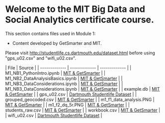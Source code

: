 # Welcome to the MIT Big Data and Social Analytics certificate course.

This section contains files used in Module 1: 
- Content developed by GetSmarter and MIT.

Please visit http://studentlife.cs.dartmouth.edu/dataset.html before using "gps_u02.csv" and "wifi_u02.csv".

| File  | Source |
| ------------- | ------------- | ------------- |
| M1_NB1_PythonIntro.ipynb | [MIT & GetSmarter](www.getsmarter.ac/courses/mit-big-data-and-social-analytics-certificate-course) |
| M1_NB2_DataAnalysisBasics.ipynb | [MIT & GetSmarter](www.getsmarter.ac/courses/mit-big-data-and-social-analytics-certificate-course) |
| M1_NB3_DataConsiderations.ipynb | [MIT & GetSmarter](www.getsmarter.ac/courses/mit-big-data-and-social-analytics-certificate-course) |
| M1_NB3_DataConsiderations.ipynb | [MIT & GetSmarter](www.getsmarter.ac/courses/mit-big-data-and-social-analytics-certificate-course) |
| example.db | [MIT & GetSmarter](www.getsmarter.ac/courses/mit-big-data-and-social-analytics-certificate-course) |
| gps_u02.csv | [Dartmouth Studentlife Dataset](http://studentlife.cs.dartmouth.edu/dataset.html) |
| grouped_geocoded.csv | [MIT & GetSmarter](www.getsmarter.ac/courses/mit-big-data-and-social-analytics-certificate-course) |
| m1_f1_data_analysis.PNG | [MIT & GetSmarter](www.getsmarter.ac/courses/mit-big-data-and-social-analytics-certificate-course) |
| m1_f2_dq_5r.PNG | [MIT & GetSmarter](www.getsmarter.ac/courses/mit-big-data-and-social-analytics-certificate-course) |
| students_raw.csv | [MIT & GetSmarter](www.getsmarter.ac/courses/mit-big-data-and-social-analytics-certificate-course) |
| workbook.csv | [MIT & GetSmarter](www.getsmarter.ac/courses/mit-big-data-and-social-analytics-certificate-course) |
| wifi_u02.csv | [Dartmouth Studentlife Dataset](http://studentlife.cs.dartmouth.edu/dataset.html) |

